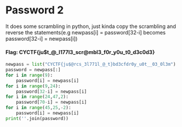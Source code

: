 # Password 2
It does some scrambling in python, just kinda copy the scrambling and reverse the statements(e.g newpass[i] = password[32-i] becomes password[32-i] = newpass[i])

#### Flag: CYCTF{ju$t_@_l177l3_scr@mbl3_f0r_y0u_t0_d3c0d3}
```py
newpass = list("CYCTF{ju$@rcs_3l771l_@_t}bd3cfdr0y_u0t__03_0l3m")
password = newpass[:]
for i in range(9):
    password[i] = newpass[i]
for i in range(9,24):
    password[32-i] = newpass[i]
for i in range(24,47,2):
    password[70-i] = newpass[i]
for i in range(45,25,-2):
    password[i] = newpass[i]
print(''.join(password))
```
